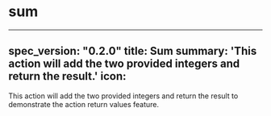 <h1 class="contract">sum</h1>

---
spec_version: "0.2.0"
title: Sum
summary: 'This action will add the two provided integers and return the result.'
icon:
---

This action will add the two provided integers and return the result to demonstrate the action return values feature.
